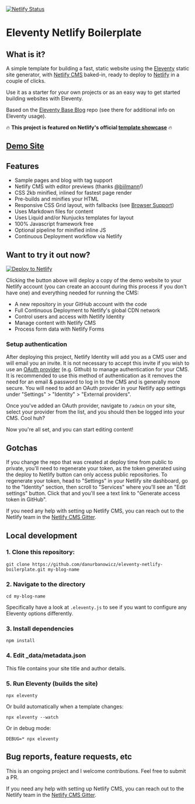 [![Netlify Status](https://api.netlify.com/api/v1/badges/bbf28a84-4bdb-407b-a2fa-32628d27fa3d/deploy-status)](https://app.netlify.com/sites/eleventy-netlify-boilerplate/deploys)

# Eleventy Netlify Boilerplate

## What is it?

A simple template for building a fast, static website using the [Eleventy](https://www.11ty.io/) static site generator, with [Netlify CMS](https://www.netlifycms.org/) baked-in, ready to deploy to [Netlify](https://www.netlify.com) in a couple of clicks.

Use it as a starter for your own projects or as an easy way to get started building websites with Eleventy.

Based on the [Eleventy Base Blog](https://github.com/11ty/eleventy-base-blog) repo (see there for additional info on Eleventy usage).

🔥 **This project is featured on Netlify's official [template showcase](https://templates.netlify.com/template/eleventy-netlify-boilerplate/)** 🔥

## [Demo Site](https://eleventy-netlify-boilerplate.netlify.com//)

## Features

-   Sample pages and blog with tag support
-   Netlify CMS with editor previews (thanks [@biilmann](https://github.com/biilmann)!)
-   CSS 2kb minified, inlined for fastest page render
-   Pre-builds and minifies your HTML
-   Responsive CSS Grid layout, with fallbacks (see [Browser Support](#browser-support))
-   Uses Markdown files for content
-   Uses Liquid and/or Nunjucks templates for layout
-   100% Javascript framework free
-   Optional pipeline for minified inline JS
-   Continuous Deployment workflow via Netlify

## Want to try it out now?

[![Deploy to Netlify](https://www.netlify.com/img/deploy/button.svg)](https://app.netlify.com/start/deploy?repository=https://github.com/danurbanowicz/eleventy-netlify-boilerplate&stack=cms)

Clicking the button above will deploy a copy of the demo website to your Netlify account (you can create an account during this process if you don't have one) and everything needed for running the CMS:

-   A new repository in your GitHub account with the code
-   Full Continuous Deployment to Netlify's global CDN network
-   Control users and access with Netlify Identity
-   Manage content with Netlify CMS
-   Process form data with Netlify Forms

### Setup authentication

After deploying this project, Netlify Identity will add you as a CMS user and will email you an invite. It is not necessary to accept this invite if you wish to use an [OAuth provider](https://www.netlify.com/docs/identity/#external-provider-login) (e.g. Github) to manage authentication for your CMS. It is recommended to use this method of authentication as it removes the need for an email & password to log in to the CMS and is generally more secure. You will need to add an OAuth provider in your Netlify app settings under "Settings" > "Identity" > "External providers".

Once you've added an OAuth provider, navigate to `/admin` on your site, select your provider from the list, and you should then be logged into your CMS. Cool huh?

Now you're all set, and you can start editing content!

## Gotchas

If you change the repo that was created at deploy time from public to private, you'll need to regenerate your token, as the token generated using the deploy to Netlify button can only access public repositories. To regenerate your token, head to "Settings" in your Netlify site dashboard, go to the "Identity" section, then scroll to "Services" where you'll see an "Edit settings" button. Click that and you'll see a text link to "Generate access token in GitHub".

If you need any help with setting up Netlify CMS, you can reach out to the Netlify team in the [Netlify CMS Gitter](https://gitter.im/netlify/netlifycms).

## Local development

### 1. Clone this repository:

```
git clone https://github.com/danurbanowicz/eleventy-netlify-boilerplate.git my-blog-name
```

### 2. Navigate to the directory

```
cd my-blog-name
```

Specifically have a look at `.eleventy.js` to see if you want to configure any Eleventy options differently.

### 3. Install dependencies

```
npm install
```

### 4. Edit \_data/metadata.json

This file contains your site title and author details.

### 5. Run Eleventy (builds the site)

```
npx eleventy
```

Or build automatically when a template changes:

```
npx eleventy --watch
```

Or in debug mode:

```
DEBUG=* npx eleventy
```

## Bug reports, feature requests, etc

This is an ongoing project and I welcome contributions. Feel free to submit a PR.

If you need any help with setting up Netlify CMS, you can reach out to the Netlify team in the [Netlify CMS Gitter](https://gitter.im/netlify/netlifycms).
